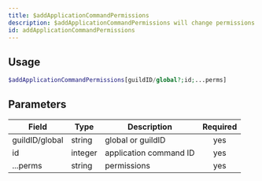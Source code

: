 ```yaml
---
title: $addApplicationCommandPermissions 
description: $addApplicationCommandPermissions will change permissions of a slash command.
id: addApplicationCommandPermissions
---
```


## Usage

```php
$addApplicationCommandPermissions[guildID/global?;id;...perms]
```

## Parameters 


| Field          | Type    | Description            | Required |
| -------------- | ------- | ---------------------- |:--------:|
| guildID/global | string  | global or guildID      |    yes   |
| id             | integer | application command ID |    yes   |
| ...perms       | string  | permissions            |    yes   |
